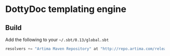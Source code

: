 # DottyDoc templating engine
## Build
Add the following to your `~/.sbt/0.13/global.sbt`
```scala
resolvers += "Artima Maven Repository" at "http://repo.artima.com/releases"
```
